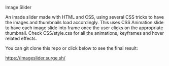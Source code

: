 Image Slider

An imade slider made with HTML and CSS, using several CSS tricks to have the images and thumbnails load accordingly. This uses CSS Animation slide to have each image slide into frame once the user clicks on the appropriate thumbnail. Check CSS/style.css for all the animations, keyframes and hover related effects.

You can git clone this repo or click below to see the final result:

https://imageslider.surge.sh/
